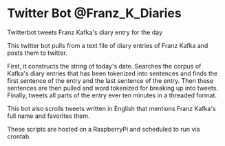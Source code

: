 # Twitter Bot @Franz_K_Diaries
Twitterbot tweets Franz Kafka's diary entry for the day

This twitter bot pulls from a text file of diary entries of Franz Kafka and posts them to twitter.

First, it constructs the string of today's date.
Searches the corpus of Kafka's diary entries that has been tokenized into sentences 
and finds the first sentence of the entry and the last sentence of the entry. Then these 
sentences are then pulled and word tokenized for breaking up into tweets. Finally, tweets all parts
of the entry ever ten minutes in a threaded format.

This bot also scrolls tweets written in English that mentions Franz Kafka's full name and favorites them.

These scripts are hosted on a RaspberryPi and scheduled to run via crontab.
